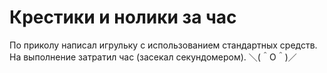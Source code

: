 # Крестики и нолики за час

По приколу написал игрульку с использованием стандартных средств. На выполнение затратил час (засекал секундомером). ＼(＾O＾)／
